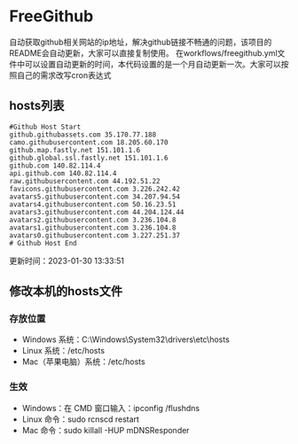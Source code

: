 # FreeGithub
自动获取github相关网站的ip地址，解决github链接不畅通的问题，该项目的README会自动更新，大家可以直接复制使用。
在workflows/freegithub.yml文件中可以设置自动更新的时间，本代码设置的是一个月自动更新一次。大家可以按照自己的需求改写cron表达式

## hosts列表
```base
#Github Host Start
github.githubassets.com 35.170.77.188
camo.githubusercontent.com 18.205.60.170
github.map.fastly.net 151.101.1.6
github.global.ssl.fastly.net 151.101.1.6
github.com 140.82.114.4
api.github.com 140.82.114.4
raw.githubusercontent.com 44.192.51.22
favicons.githubusercontent.com 3.226.242.42
avatars5.githubusercontent.com 34.207.94.54
avatars4.githubusercontent.com 50.16.23.51
avatars3.githubusercontent.com 44.204.124.44
avatars2.githubusercontent.com 3.236.104.8
avatars1.githubusercontent.com 3.236.104.8
avatars0.githubusercontent.com 3.227.251.37
# Github Host End
```

更新时间：2023-01-30 13:33:51

## 修改本机的hosts文件
### 存放位置
* Windows 系统：C:\Windows\System32\drivers\etc\hosts
* Linux 系统：/etc/hosts
* Mac（苹果电脑）系统：/etc/hosts

### 生效
* Windows：在 CMD 窗口输入：ipconfig /flushdns
* Linux 命令：sudo rcnscd restart
* Mac 命令：sudo killall -HUP mDNSResponder